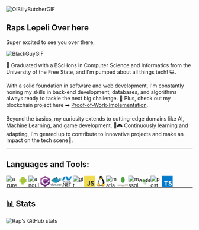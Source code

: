 
  ![OiBillyButcherGIF](https://github.com/RapsLepeli/RapsLepeli/assets/50484534/466cfdff-c12f-4a11-89f2-79876f223f01)

## Raps Lepeli Over here
  
  Super excited to see you over there,
  
  ![BlackGuyGIF](https://github.com/RapsLepeli/RapsLepeli/assets/50484534/b0d3c571-69d3-4bf0-9fed-73ec61e04f53)

  🌟 Graduated with a BScHons in Computer Science and Informatics from the University of the Free State, and I'm pumped about all things tech! 💻.
  
  With a solid foundation in software and web development, I'm constantly honing my skills in back-end development, databases, and algorithms always ready to tackle the next big challenge. 
  🔧 Plus, check out my blockchain project here ➡️ [Proof-of-Work-Implementation](https://github.com/RapsLepeli/Proof-of-Work-Implementation).
  
  Beyond the basics, my curiosity extends to cutting-edge domains like AI, Machine Learning, and game development. 
  🤖🎮 Continuously learning and adapting, I'm geared up to contribute to innovative projects and make an impact on the tech scene🦾.

---

<h2 align="left">Languages and Tools:</h2>
<p align="left"> <a href="https://developer.android.com" target="_blank" rel="noreferrer"> 
      <img align="left" src="https://www.vectorlogo.zone/logos/microsoft_azure/microsoft_azure-icon.svg" alt="azure" width="30" height="30"/> </a> <a href="https://www.w3schools.com/cs/" target="_blank" rel="noreferrer"> 
    <img align="left" src="https://raw.githubusercontent.com/devicons/devicon/master/icons/android/android-original-wordmark.svg" alt="android" width="30" height="30"/> </a> <a href="https://angular.io" target="_blank" rel="noreferrer"> 
    <img align="left" src="https://angular.io/assets/images/logos/angular/angular.svg" alt="angular" width="30" height="30"/> </a> <a href="https://azure.microsoft.com/en-in/" target="_blank" rel="noreferrer"> 
    <img align="left" src="https://raw.githubusercontent.com/devicons/devicon/master/icons/csharp/csharp-original.svg" alt="csharp" width="30" height="30"/> </a> <a href="https://www.docker.com/" target="_blank" rel="noreferrer"> 
    <img align="left" src="https://raw.githubusercontent.com/devicons/devicon/master/icons/docker/docker-original-wordmark.svg" alt="docker" width="30" height="30"/> </a> <a href="https://dotnet.microsoft.com/" target="_blank" rel="noreferrer"> 
    <img align="left" src="https://raw.githubusercontent.com/devicons/devicon/master/icons/dot-net/dot-net-original-wordmark.svg" alt="dotnet" width="30" height="30"/> </a> <a href="https://git-scm.com/" target="_blank" rel="noreferrer"> 
    <img align="left" src="https://www.vectorlogo.zone/logos/git-scm/git-scm-icon.svg" alt="git" width="30" height="30"/> </a> <a href="https://developer.mozilla.org/en-US/docs/Web/JavaScript" target="_blank" rel="noreferrer"> 
    <img align="left" src="https://raw.githubusercontent.com/devicons/devicon/master/icons/javascript/javascript-original.svg" alt="javascript" width="30" height="30"/> </a> <a href="https://www.linux.org/" target="_blank" rel="noreferrer"> 
    <img align="left" src="https://raw.githubusercontent.com/devicons/devicon/master/icons/linux/linux-original.svg" alt="linux" width="30" height="30"/> </a> <a href="https://www.mathworks.com/" target="_blank" rel="noreferrer"> 
    <img align="left" src="https://upload.wikimedia.org/wikipedia/commons/2/21/Matlab_Logo.png" alt="matlab" width="30" height="30"/> </a> <a href="https://www.mongodb.com/" target="_blank" rel="noreferrer"> 
    <img align="left" src="https://raw.githubusercontent.com/devicons/devicon/master/icons/mongodb/mongodb-original-wordmark.svg" alt="mongodb" width="30" height="30"/> </a> <a href="https://www.microsoft.com/en-us/sql-server" target="_blank" rel="noreferrer"> 
    <img align="left" src="https://www.svgrepo.com/show/303229/microsoft-sql-server-logo.svg" alt="mssql" width="30" height="30"/> </a> <a href="https://nodejs.org" target="_blank" rel="noreferrer"> 
    <img align="left" src="https://raw.githubusercontent.com/devicons/devicon/master/icons/nodejs/nodejs-original-wordmark.svg" alt="nodejs" width="30" height="30"/> </a> <a href="https://postman.com" target="_blank" rel="noreferrer"> 
    <img align="left" src="https://www.vectorlogo.zone/logos/getpostman/getpostman-icon.svg" alt="postman" width="30" height="30"/> </a> <a href="https://www.typescriptlang.org/" target="_blank" rel="noreferrer"> 
    <img align="left" src="https://raw.githubusercontent.com/devicons/devicon/master/icons/typescript/typescript-original.svg" alt="typescript" width="30" height="30"/> </a> </p>
    <br/>

---

<h2 align="left">📊 Stats</h2>

![Rap's GitHub stats](https://github-readme-stats.vercel.app/api?username=RapsLepeli&show_icons=true&theme=gruvbox)

<!-- ![GitHub Streak](https://streak-stats.demolab.com?user=ForrestKnight&theme=gruvbox&border_radius=4.5) -->
